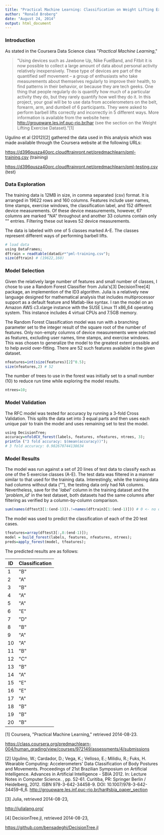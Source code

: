 ```yaml
---
title: "Practical Machine Learning: Classification on Weight Lifting Exercise Dataset"
author: "Ronald Broberg"
date: "August 24, 2014"
output: html_document
---
```

### Introduction

As stated in the Coursera Data Science class "*Practical Machine Learning*," 
>"Using devices such as Jawbone Up, Nike FuelBand, and Fitbit it is now possible to collect a large amount of data about personal activity relatively inexpensively. These type of devices are part of the quantified self movement – a group of enthusiasts who take measurements about themselves regularly to improve their health, to find patterns in their behavior, or because they are tech geeks. One thing that people regularly do is quantify how much of a particular activity they do, but they rarely quantify how well they do it. In this project, your goal will be to use data from accelerometers on the belt, forearm, arm, and dumbell of 6 participants. They were asked to perform barbell lifts correctly and incorrectly in 5 different ways. More information is available from the website here: http://groupware.les.inf.puc-rio.br/har (see the section on the Weight Lifting Exercise Dataset)."[1]

Ugulino et al (2012)[2] gathered the data used in this analysis which was made available through the Coursera website at the following URLs:

https://d396qusza40orc.cloudftrainront.net/predmachlearn/pml-training.csv (training)

https://d396qusza40orc.cloudftrainront.net/predmachlearn/pml-testing.csv (test)

### Data Exploration

The training data is 12MB in size, in comma separated (csv) format. It is arranged in 19622 rows and 160 columns. Features include user names, time stamps, exercise windows, the classification label, and 152 different device measurements. Of these device measurements, however, 67 columns are marked "NA" throughout and another 33 columns contain only "" entries. Filtering these out leaves 52 device measurements.

The data is labeled with one of 5 classes marked A-E. The classes represent different ways of performing barbell lifts.


```r
# load data
using DataFrames;
dftrain = readtable(datadir*"pml-training.csv");
size(dftrain) # (19622,160)
```
### Model Selection

Given the relatively large number of features and small number of classes, I chose to use a Random Forest Classifier from Julia's[3] DecisionTree[4] package, an implemention of the ID3 algorithm. Julia is a relatively new language designed for mathematical analysis that includes multiprocessor support as a default feature and Matlab-like syntax. I ran the model on an Amazon AWS c3.xlarge instance with the SUSE Linux 11 x86_64 operating system. This instance includes 4 virtual CPUs and 7.5GB memory.

The Random Forest Classification model was run with a branching parameter set to the integer result of the square root of the number of features. Only non-empty columns of device measurements were selected as features, excluding user names, time stamps, and exercise windows. This was chosen to generalize the model to the greatest extent possible and to help avoid over-fitting. There are 52 such features available in the given dataset.

```r
nfeatures=int(size(features)[2]^0.5);
size(nfeatures,2) # 52
```
The number of trees to use in the forest was initially set to a small number (10) to reduce run time while exploring the model results.

```r
ntrees=10;
```

### Model Validation

The RFC model was tested for accuracy by running a 3-fold Cross Validation. This splits the data set into 3 equal parts and then uses each unique pair to train the model and uses remaining set to test the model.

```r
using DecisionTree;
accuracy=nfoldCV_forest(labels, features, nfeatures, ntrees, 3);
println ("3 fold accuracy: $(mean(accuracy))");
# 3 fold accuracy: 0.982670744138634
```

### Model Results

The model was run against a set of 20 lines of test data to classify each as one of the 5 exercise classes (A-E). The test data was filtered in a manner similar to that used for the training data.  Interestingly, while the training data had columns without data (""), the testing data only had NA columns. Nevertheless, save for the '*label*' column in the training dataset and the '*problem_id*' in the test dataset, both datasets had the same columns after filtering as verified by a column-by-column comparison.

```r
sum(names(dftest3[1:(end-1)]).!=names(dftrain3[1:(end-1)])) # 0 <- no differnces
```
The model was used to predict the classification of each of the 20 test cases.

```r
tfeatures=array(dftest3[:,8:(end-1)]);
model = build_forest(labels, features, nfeatures, ntrees);
preds=apply_forest(model, tfeatures);
```

The predicted results are as follows:

ID | Classification
--- | ---
1 | "B"
2 | "A"
3 | "B"
4 | "A"
5 | "A"
6 | "E"
7 | "D"
8 | "B"
9 | "A"
10 | "A"
11 | "B"
12 | "C"
13 | "B"
14 | "A"
15 | "E"
16 | "E"
17 | "A"
18 | "B"
19 | "B"
20 | "B"

[1] Coursera, "Practical Machine Learning," retrieved 2014-08-23.

https://class.coursera.org/predmachlearn-004/human_grading/view/courses/972149/assessments/4/submissions

[2] Ugulino, W.; Cardador, D.; Vega, K.; Velloso, E.; Milidiu, R.; Fuks, H. Wearable Computing: Accelerometers' Data Classification of Body Postures and Movements. Proceedings of 21st Brazilian Symposium on Artificial Intelligence. Advances in Artificial Intelligence - SBIA 2012. In: Lecture Notes in Computer Science. , pp. 52-61. Curitiba, PR: Springer Berlin / Heidelberg, 2012. ISBN 978-3-642-34458-9. DOI: 10.1007/978-3-642-34459-6_6.
http://groupware.les.inf.puc-rio.br/har#sbia_paper_section

[3] Julia, retrieved 2014-08-23, 

http://julialang.org/

[4] DecisionTree.jl, retrieved 2014-08-23, 

https://github.com/bensadeghi/DecisionTree.jl
